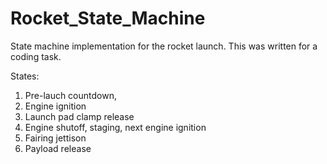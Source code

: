 # Rocket_State_Machine
State machine implementation for the rocket launch. This was written for a coding task.

States:

1. Pre-lauch countdown,
2. Engine ignition
3. Launch pad clamp release
4. Engine shutoff, staging, next engine ignition
5. Fairing jettison
6. Payload release
